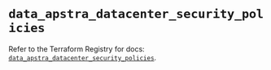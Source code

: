 # `data_apstra_datacenter_security_policies`

Refer to the Terraform Registry for docs: [`data_apstra_datacenter_security_policies`](https://registry.terraform.io/providers/juniper/apstra/0.94.0/docs/data-sources/datacenter_security_policies).
